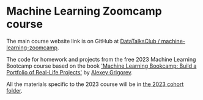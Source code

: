 # Machine Learning Zoomcamp course

The main course website link is on GitHub at [DataTalksClub / machine-learning-zoomcamp](https://github.com/DataTalksClub/machine-learning-zoomcamp).

The code for homework and projects from the free 2023 Machine Learning Bootcamp course based on the book ['Machine Learning Bookcamp: Build a Portfolio of Real-Life Projects'](https://www.amazon.co.uk/Machine-Learning-Bookcamp-Portfolio-Real-Life/dp/1617296813/ref=tmm_pap_swatch_0?_encoding=UTF8&sr) by [Alexey Grigorev](https://github.com/alexeygrigorev).

All the materials specific to the 2023 course will be in [the 2023 cohort folder](https://github.com/DataTalksClub/machine-learning-zoomcamp/blob/master/cohorts/2023).

